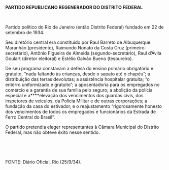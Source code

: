 **PARTIDO REPUBLICANO REGENERADOR DO DISTRITO FEDERAL**

 

Partido político do Rio de Janeiro (então Distrito Federal) fundado em
22 de setembro de 1934.

Seu diretório central era constituído por Raul Barreto de Albuquerque
Maranhão (presidente), Raimundo Nonato da Costa Cruz
(primeiro-secretário), Antônio Figueira de Almeida (segundo-secretário),
Raul d’Ávila Goulart (diretor eleitoral) e Estélio Galvão Bueno
(tesoureiro).

De seu programa constavam a defesa do ensino primário obrigatório e
gratuito, “nada faltando às crianças, desde o sapato até o chapéu”; a
distribuição das terras devolutas; a assistência hospitalar gratuita; “o
enterro uniformizado e gratuito”; a aposentadoria para os empregados no
comércio e a garantia de sua família pelo seguro; a abolição da polícia
especial e a****elevação dos vencimentos dos guardas civis, dos
inspetores de veículos, da Polícia Militar e de outras corporações; a
fundação da casa do estivador, e o reajustamento “rigorosamente honesto
dos vencimentos de todos os empregados e funcionários da Estrada de
Ferro Central do Brasil”.

O partido pretendia eleger representantes à Câmara Municipal do Distrito
Federal, mas não obteve êxito nesse sentido.

 

 

FONTE: Diário Oficial, Rio (25/9/34).

 
